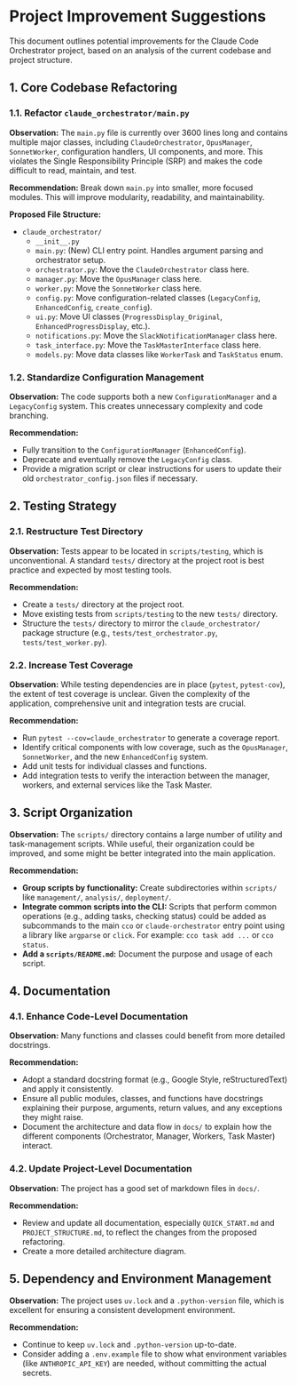 # Project Improvement Suggestions

This document outlines potential improvements for the Claude Code Orchestrator project, based on an analysis of the current codebase and project structure.

## 1. Core Codebase Refactoring

### 1.1. Refactor `claude_orchestrator/main.py`

**Observation:**
The `main.py` file is currently over 3600 lines long and contains multiple major classes, including `ClaudeOrchestrator`, `OpusManager`, `SonnetWorker`, configuration handlers, UI components, and more. This violates the Single Responsibility Principle (SRP) and makes the code difficult to read, maintain, and test.

**Recommendation:**
Break down `main.py` into smaller, more focused modules. This will improve modularity, readability, and maintainability.

**Proposed File Structure:**

*   `claude_orchestrator/`
    *   `__init__.py`
    *   `main.py`: (New) CLI entry point. Handles argument parsing and orchestrator setup.
    *   `orchestrator.py`: Move the `ClaudeOrchestrator` class here.
    *   `manager.py`: Move the `OpusManager` class here.
    *   `worker.py`: Move the `SonnetWorker` class here.
    *   `config.py`: Move configuration-related classes (`LegacyConfig`, `EnhancedConfig`, `create_config`).
    *   `ui.py`: Move UI classes (`ProgressDisplay_Original`, `EnhancedProgressDisplay`, etc.).
    *   `notifications.py`: Move the `SlackNotificationManager` class here.
    *   `task_interface.py`: Move the `TaskMasterInterface` class here.
    *   `models.py`: Move data classes like `WorkerTask` and `TaskStatus` enum.

### 1.2. Standardize Configuration Management

**Observation:**
The code supports both a new `ConfigurationManager` and a `LegacyConfig` system. This creates unnecessary complexity and code branching.

**Recommendation:**
- Fully transition to the `ConfigurationManager` (`EnhancedConfig`).
- Deprecate and eventually remove the `LegacyConfig` class.
- Provide a migration script or clear instructions for users to update their old `orchestrator_config.json` files if necessary.

## 2. Testing Strategy

### 2.1. Restructure Test Directory

**Observation:**
Tests appear to be located in `scripts/testing`, which is unconventional. A standard `tests/` directory at the project root is best practice and expected by most testing tools.

**Recommendation:**
- Create a `tests/` directory at the project root.
- Move existing tests from `scripts/testing` to the new `tests/` directory.
- Structure the `tests/` directory to mirror the `claude_orchestrator/` package structure (e.g., `tests/test_orchestrator.py`, `tests/test_worker.py`).

### 2.2. Increase Test Coverage

**Observation:**
While testing dependencies are in place (`pytest`, `pytest-cov`), the extent of test coverage is unclear. Given the complexity of the application, comprehensive unit and integration tests are crucial.

**Recommendation:**
- Run `pytest --cov=claude_orchestrator` to generate a coverage report.
- Identify critical components with low coverage, such as the `OpusManager`, `SonnetWorker`, and the new `EnhancedConfig` system.
- Add unit tests for individual classes and functions.
- Add integration tests to verify the interaction between the manager, workers, and external services like the Task Master.

## 3. Script Organization

**Observation:**
The `scripts/` directory contains a large number of utility and task-management scripts. While useful, their organization could be improved, and some might be better integrated into the main application.

**Recommendation:**
- **Group scripts by functionality:** Create subdirectories within `scripts/` like `management/`, `analysis/`, `deployment/`.
- **Integrate common scripts into the CLI:** Scripts that perform common operations (e.g., adding tasks, checking status) could be added as subcommands to the main `cco` or `claude-orchestrator` entry point using a library like `argparse` or `click`. For example: `cco task add ...` or `cco status`.
- **Add a `scripts/README.md`:** Document the purpose and usage of each script.

## 4. Documentation

### 4.1. Enhance Code-Level Documentation

**Observation:**
Many functions and classes could benefit from more detailed docstrings.

**Recommendation:**
- Adopt a standard docstring format (e.g., Google Style, reStructuredText) and apply it consistently.
- Ensure all public modules, classes, and functions have docstrings explaining their purpose, arguments, return values, and any exceptions they might raise.
- Document the architecture and data flow in `docs/` to explain how the different components (Orchestrator, Manager, Workers, Task Master) interact.

### 4.2. Update Project-Level Documentation

**Observation:**
The project has a good set of markdown files in `docs/`.

**Recommendation:**
- Review and update all documentation, especially `QUICK_START.md` and `PROJECT_STRUCTURE.md`, to reflect the changes from the proposed refactoring.
- Create a more detailed architecture diagram.

## 5. Dependency and Environment Management

**Observation:**
The project uses `uv.lock` and a `.python-version` file, which is excellent for ensuring a consistent development environment.

**Recommendation:**
- Continue to keep `uv.lock` and `.python-version` up-to-date.
- Consider adding a `.env.example` file to show what environment variables (like `ANTHROPIC_API_KEY`) are needed, without committing the actual secrets.
